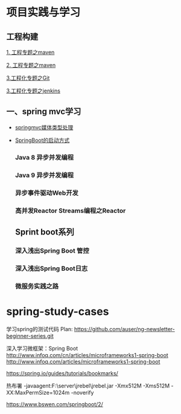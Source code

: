 # 项目实践与学习
  ## 工程构建

  [1. 工程专题之maven](a_doc/maven/1.工程专题之maven.md)

  [2. 工程专题之maven](a_doc/maven/2.工程专题之maven.md)

  [3.工程化专题之Git](a_doc/git/3.工程化专题之Git.md)

  [3.工程化专题之jenkins](a_doc/jenkins/4.工程化专题之Jenkins.md)

## 一、spring mvc学习

* [springmvc媒体类型处理](gs-spring-boot-rest/springmvc媒体类型处理.md)

* [SpringBoot的启动方式](gs-spring-boot-rest/SpringBoot的启动方式.md)


  ### Java 8 异步并发编程

  ### Java 9 异步并发编程

  ### 异步事件驱动Web开发

  ### 高并发Reactor Streams编程之Reactor

  ## Sprint boot系列

  ### 深入浅出Spring Boot 管控

  ### 深入浅出Spring Boot日志

  ### 微服务实践之路

  

  


# spring-study-cases
学习spring的测试代码
Plan:
https://github.com/auser/ng-newsletter-beginner-series.git

深入学习微框架：Spring Boot
http://www.infoq.com/cn/articles/microframeworks1-spring-boot
http://www.infoq.com/articles/microframeworks1-spring-boot

https://spring.io/guides/tutorials/bookmarks/

热布署
-javaagent:F:\server\jrebel\jrebel.jar -Xmx512M -Xms512M -XX:MaxPermSize=1024m -noverify


https://www.bswen.com/springboot/2/
